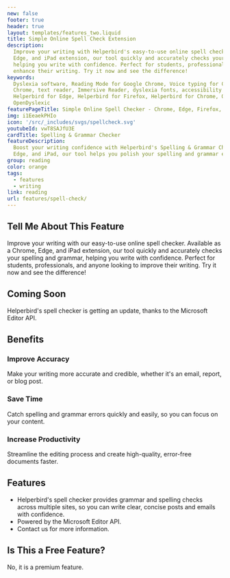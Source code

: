 ```yaml
---
new: false
footer: true
header: true
layout: templates/features_two.liquid
title: Simple Online Spell Check Extension
description:
  Improve your writing with Helperbird's easy-to-use online spell checker. Available as a Chrome,
  Edge, and iPad extension, our tool quickly and accurately checks your spelling and grammar,
  helping you write with confidence. Perfect for students, professionals, and anyone looking to
  enhance their writing. Try it now and see the difference!
keywords:
  Dyslexia software, Reading Mode for Google Chrome, Voice typing for Chrome, Text to speech for
  Chrome, text reader, Immersive Reader, dyslexia fonts, accessibility software, dyslexia software,
  Helperbird for Edge, Helperbird for Firefox, Helperbird for Chrome, Opendyslexic for Chrome,
  OpenDyslexic
featurePageTitle: Simple Online Spell Checker - Chrome, Edge, Firefox, and iPad Extension
img: i1EeaekPHIo
icon: '/src/_includes/svgs/spellcheck.svg'
youtubeId: vwT8SAJfU3E
cardTitle: Spelling & Grammar Checker
featureDescription:
  Boost your writing confidence with Helperbird's Spelling & Grammar Checker. Available on Chrome,
  Edge, and iPad, our tool helps you polish your spelling and grammar effortlessly.
group: reading
color: orange
tags:
  - features
  - writing
link: reading
url: features/spell-check/
---
```


## Tell Me About This Feature

Improve your writing with our easy-to-use online spell checker. Available as a Chrome, Edge, and
iPad extension, our tool quickly and accurately checks your spelling and grammar, helping you write
with confidence. Perfect for students, professionals, and anyone looking to improve their writing.
Try it now and see the difference!

## Coming Soon

Helperbird's spell checker is getting an update, thanks to the Microsoft Editor API.

## Benefits

### Improve Accuracy

Make your writing more accurate and credible, whether it's an email, report, or blog post.

### Save Time

Catch spelling and grammar errors quickly and easily, so you can focus on your content.

### Increase Productivity

Streamline the editing process and create high-quality, error-free documents faster.

## Features

- Helperbird's spell checker provides grammar and spelling checks across multiple sites, so you can
  write clear, concise posts and emails with confidence.
- Powered by the Microsoft Editor API.
- Contact us for more information.

## Is This a Free Feature?

No, it is a premium feature.
